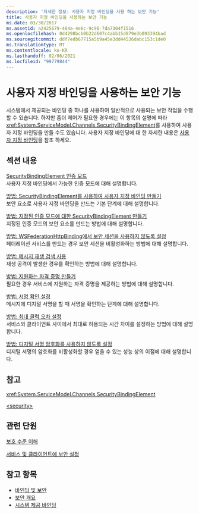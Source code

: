 ```yaml
---
description: '자세한 정보: 사용자 지정 바인딩을 사용 하는 보안 기능'
title: 사용자 지정 바인딩을 사용하는 보안 기능
ms.date: 03/30/2017
ms.assetid: a2425679-484a-4e6c-9c98-7da7304f1516
ms.openlocfilehash: 0d4298bcb0b22d607c4abb15d879e3b093394bad
ms.sourcegitcommit: ddf7edb67715a5b9a45e3dd44536dabc153c1de0
ms.translationtype: MT
ms.contentlocale: ko-KR
ms.lasthandoff: 02/06/2021
ms.locfileid: "99779844"
---
```

# <a name="security-capabilities-with-custom-bindings"></a>사용자 지정 바인딩을 사용하는 보안 기능

시스템에서 제공되는 바인딩 중 하나를 사용하여 일반적으로 사용되는 보안 작업을 수행할 수 있습니다. 하지만 좀더 제어가 필요한 경우에는 이 항목의 설명에 따라 <xref:System.ServiceModel.Channels.SecurityBindingElement>를 사용하여 사용자 지정 바인딩을 만들 수도 있습니다. 사용자 지정 바인딩에 대 한 자세한 내용은 [사용자 지정 바인딩](../extending/custom-bindings.md)을 참조 하세요.  
  
## <a name="in-this-section"></a>섹션 내용  

 [SecurityBindingElement 인증 모드](securitybindingelement-authentication-modes.md)  
 사용자 지정 바인딩에서 가능한 인증 모드에 대해 설명합니다.  
  
 [방법: SecurityBindingElement를 사용하여 사용자 지정 바인딩 만들기](how-to-create-a-custom-binding-using-the-securitybindingelement.md)  
 보안 요소로 사용자 지정 바인딩을 만드는 기본 단계에 대해 설명합니다.  
  
 [방법: 지정된 인증 모드에 대한 SecurityBindingElement 만들기](how-to-create-a-securitybindingelement-for-a-specified-authentication-mode.md)  
 지정된 인증 모드의 보안 요소를 만드는 방법에 대해 설명합니다.  
  
 [방법: WSFederationHttpBinding에서 보안 세션을 사용하지 않도록 설정](how-to-disable-secure-sessions-on-a-wsfederationhttpbinding.md)  
 페더레이션 서비스를 만드는 경우 보안 세션을 비활성화하는 방법에 대해 설명합니다.  
  
 [방법: 메시지 재생 검색 사용](how-to-enable-message-replay-detection.md)  
 재생 공격이 발생한 경우를 확인하는 방법에 대해 설명합니다.  
  
 [방법: 지원하는 자격 증명 만들기](how-to-create-a-supporting-credential.md)  
 필요한 경우 서비스에 지원하는 자격 증명을 제공하는 방법에 대해 설명합니다.  
  
 [방법: 서명 확인 설정](how-to-set-up-a-signature-confirmation.md)  
 메시지에 디지털 서명을 할 때 서명을 확인하는 단계에 대해 설명합니다.  
  
 [방법: 최대 클럭 오차 설정](how-to-set-a-max-clock-skew.md)  
 서비스와 클라이언트 사이에서 최대로 허용되는 시간 차이를 설정하는 방법에 대해 설명합니다.  
  
 [방법: 디지털 서명 암호화를 사용하지 않도록 설정](how-to-disable-encryption-of-digital-signatures.md)  
 디지털 서명의 암호화를 비활성화할 경우 얻을 수 있는 성능 상의 이점에 대해 설명합니다.  
  
## <a name="reference"></a>참고  

 <xref:System.ServiceModel.Channels.SecurityBindingElement>  
  
 [\<security>](../../configure-apps/file-schema/wcf/security-of-custombinding.md)  
  
## <a name="related-sections"></a>관련 단원  

 [보호 수준 이해](../understanding-protection-level.md)  
  
 [서비스 및 클라이언트에 보안 설정](securing-services-and-clients.md)  
  
## <a name="see-also"></a>참고 항목

- [바인딩 및 보안](bindings-and-security.md)
- [보안 개요](security-overview.md)
- [시스템 제공 바인딩](../system-provided-bindings.md)
